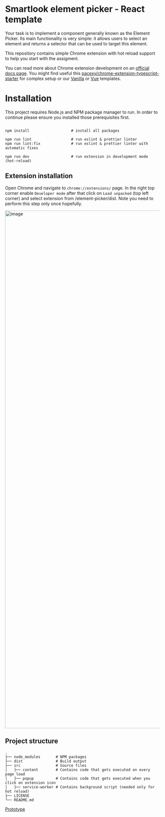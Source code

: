 Smartlook element picker - React template
==========================

Your task is to implement a component generally known as 
the Element Picker. Its main functionality is very simple: it allows users to select an element
and returns a selector that can be used to target this element.

This repository contains simple Chrome extension with hot reload support to help you start with the assigment. 

You can read more about Chrome extension development on an [official docs page](https://developer.chrome.com/docs/extensions/).
You might find useful this [pacexy/chrome-extension-typescript-starter](https://github.com/pacexy/chrome-extension-typescript-starter)
for complex setup or our [Vanilla](https://github.com/smartlook/element-picker) or [Vue](https://github.com/smartlook/element-picker-vue) templates.


# Installation 
This project requires Node.js and NPM package manager to run.
In order to continue please ensure you installed those prerequisites first.

```

npm install                   # install all packages

npm run lint                  # run eslint & prettier linter
npm run lint:fix              # run eslint & prettier linter with automatic fixes

npm run dev                   # run extension in development mode (hot-reload)
```

## Extension installation
Open Chrome and navigate to `chrome://extensions/` page. 
In the right top corner enable `Developer mode` after that
click on `Load unpacked` (top left corner) and select extension
from <path>/element-picker/dist.
Note you need to perform this step only once hopefully.

<img width="1680" alt="image" src="https://user-images.githubusercontent.com/12775440/190911933-ffaac2aa-8336-4483-8c12-b2716a9cab7a.png">


## Project structure
    .
    ├── node_modules       # NPM packages
    ├── dist               # Build output
    ├── src                # Source files
    │   ├──	content        # Contains code that gets executed on every page load
    │   ├── popup          # Contains code that gets executed when you click on extension icon
    │   ├── service-worker # Contains background script (needed only for hot reload)   
    ├── LICENSE
    └── README.md

[Prototype](https://www.figma.com/proto/3WwG210cCiY358NAsu1fvY/Flower-Shop-(Community)?page-id=0%3A1&node-id=2%3A2&viewport=499%2C280%2C0.14&scaling=min-zoom&starting-point-node-id=2%3A2)
